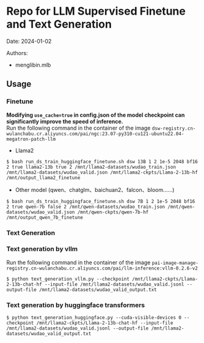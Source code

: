 # Repo for LLM Supervised Finetune and Text Generation

Date: 2024-01-02

Authors:
- menglibin.mlb


## Usage
### Finetune
**Modifying `use_cache=true` in config.json of the model checkpoint can significantly improve the speed of inference.**  
Run the following command in the container of the image `dsw-registry.cn-wulanchabu.cr.aliyuncs.com/pai/ngc:23.07-py310-cu121-ubuntu22.04-megatron-patch-llm`
- Llama2
```
$ bash run_ds_train_huggingface_finetune.sh dsw 13B 1 2 1e-5 2048 bf16 2 true llama2-13b true 2 /mnt/llama2-datasets/wudao_train.json /mnt/llama2-datasets/wudao_valid.json /mnt/llama2-ckpts/Llama-2-13b-hf /mnt/output_llama2_finetune
```
- Other model (qwen、chatglm、baichuan2、falcon、bloom......)
```
$ bash run_ds_train_huggingface_finetune.sh dsw 7B 1 2 1e-5 2048 bf16 2 true qwen-7b false 2 /mnt/qwen-datasets/wudao_train.json /mnt/qwen-datasets/wudao_valid.json /mnt/qwen-ckpts/qwen-7b-hf /mnt/output_qwen_7b_finetune
```

### Text Generation
### Text generation by vllm
Run the following command in the container of the image `pai-image-manage-registry.cn-wulanchabu.cr.aliyuncs.com/pai/llm-inference:vllm-0.2.6-v2`
```
$ python text_generation_vllm.py --checkpoint /mnt/llama2-ckpts/Llama-2-13b-chat-hf --input-file /mnt/llama2-datasets/wudao_valid.jsonl --output-file /mnt/llama2-datasets/wudao_valid_output.txt
```
### Text generation by huggingface transformers
```
$ python text_generation_huggingface.py --cuda-visible-devices 0 --checkpoint /mnt/llama2-ckpts/Llama-2-13b-chat-hf --input-file /mnt/llama2-datasets/wudao_valid.jsonl --output-file /mnt/llama2-datasets/wudao_valid_output.txt
```